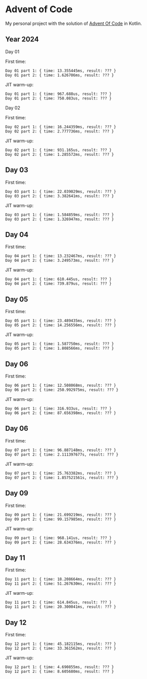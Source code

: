 # Advent of Code

My personal project with the solution of [Advent Of Code](https://adventofcode.com/) in Kotlin.

## Year 2024

Day 01

First time:
```
Day 01 part 1: { time: 13.355445ms, result: ??? }
Day 01 part 2: { time: 1.626706ms, result: ??? }
```
JIT warm-up:
```
Day 01 part 1: { time: 967.688us, result: ??? }
Day 01 part 2: { time: 750.083us, result: ??? }
```
Day 02

First time:
```
Day 02 part 1: { time: 16.244359ms, result: ??? }
Day 02 part 2: { time: 2.777736ms, result: ??? }
```
JIT warm-up:
```
Day 02 part 1: { time: 931.165us, result: ??? }
Day 02 part 2: { time: 1.285572ms, result: ??? }
```

## Day 03
First time:
```
Day 03 part 1: { time: 22.039029ms, result: ??? }
Day 03 part 2: { time: 3.382641ms, result: ??? }
```

JIT warm-up:
```
Day 03 part 1: { time: 1.584859ms, result: ??? }
Day 03 part 2: { time: 1.326947ms, result: ??? }
```

## Day 04

First time:
```
Day 04 part 1: { time: 13.232467ms, result: ??? }
Day 04 part 2: { time: 3.249573ms, result: ??? }
```
JIT warm-up:
```
Day 04 part 1: { time: 610.445us, result: ??? }
Day 04 part 2: { time: 739.879us, result: ??? }
```

## Day 05

First time:
```
Day 05 part 1: { time: 23.489435ms, result: ??? }
Day 05 part 2: { time: 14.256556ms, result: ??? }
```
JIT warm-up:
```
Day 05 part 1: { time: 1.587750ms, result: ??? }
Day 05 part 2: { time: 1.808566ms, result: ??? }
```

## Day 06
First time:
```
Day 06 part 1: { time: 12.508068ms, result: ??? }
Day 06 part 2: { time: 250.992975ms, result: ??? }
```

JIT warm-up:
```
Day 06 part 1: { time: 316.933us, result: ??? }
Day 06 part 2: { time: 87.656398ms, result: ??? }
```

## Day 06

First time:
```
Day 07 part 1: { time: 96.887148ms, result: ??? }
Day 07 part 2: { time: 2.111397677s, result: ??? }
```

JIT warm-up:
```
Day 07 part 1: { time: 25.763382ms, result: ??? }
Day 07 part 2: { time: 1.857521561s, result: ??? }
```



## Day 09
First time:
```
Day 09 part 1: { time: 21.699219ms, result: ??? }
Day 09 part 2: { time: 99.157985ms, result: ??? }
```

JIT warm-up:
```
Day 09 part 1: { time: 968.141us, result: ??? }
Day 09 part 2: { time: 28.634376ms, result: ??? }
```

## Day 11
First time:
```
Day 11 part 1: { time: 18.208664ms, result: ??? }
Day 11 part 2: { time: 51.267630ms, result: ??? }
```

JIT warm-up:
```
Day 11 part 1: { time: 614.845us, result: ??? }
Day 11 part 2: { time: 20.300041ms, result: ??? }
```

## Day 12
First time:
```
Day 12 part 1: { time: 45.182115ms, result: ??? }
Day 12 part 2: { time: 33.361562ms, result: ??? }
```

JIT warm-up:
```
Day 12 part 1: { time: 4.690855ms, result: ??? }
Day 12 part 2: { time: 8.605680ms, result: ??? }
```


